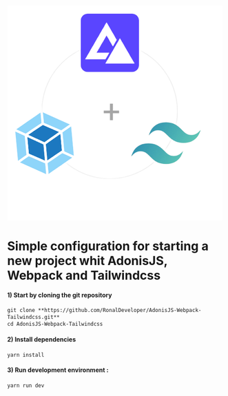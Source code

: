![project logo](./public/images/banner.png "project logo")

# Simple configuration for starting a new project whit AdonisJS, Webpack and Tailwindcss

#### 1) Start by cloning the git repository

```shell
git clone **https://github.com/RonalDeveloper/AdonisJS-Webpack-Tailwindcss.git**
cd AdonisJS-Webpack-Tailwindcss
```
#### 2) Install dependencies

```shell
yarn install
```
#### 3) Run development environment :

```shell
yarn run dev
```

